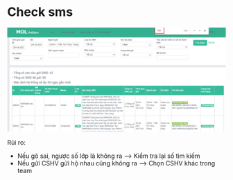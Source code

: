 # Check sms

![](../../../.gitbook/assets/screenshot_1%20%283%29.png)



Rủi ro:

* Nếu gõ sai, ngược số lớp là không ra --&gt; Kiểm tra lại số tìm kiếm
* Nếu gửi CSHV gửi hộ nhau cũng không ra --&gt; Chọn CSHV khác trong team

